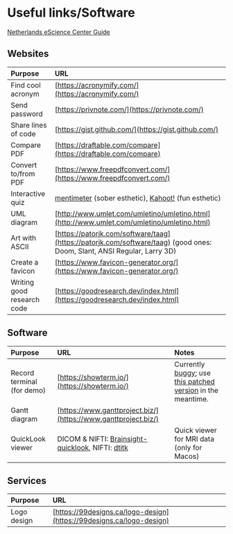 # Useful links/Software

[Netherlands eScience Center Guide](https://guide.esciencecenter.nl/)

## Websites

| Purpose | URL |
| :--- | :--- |
| Find cool acronym | [https://acronymify.com/](https://acronymify.com/) |
| Send password | [https://privnote.com/](https://privnote.com/) |
| Share lines of code | [https://gist.github.com/](https://gist.github.com/) |
| Compare PDF | [https://draftable.com/compare](https://draftable.com/compare) |
| Convert to/from PDF | [https://www.freepdfconvert.com/](https://www.freepdfconvert.com/) |
| Interactive quiz | [mentimeter](https://www.mentimeter.com/) (sober esthetic), [Kahoot!](https://kahoot.com/) (fun esthetic) |
| UML diagram | [http://www.umlet.com/umletino/umletino.html](http://www.umlet.com/umletino/umletino.html) |
| Art with ASCII | [https://patorjk.com/software/taag](https://patorjk.com/software/taag) \(good ones: Doom, Slant, ANSI Regular, Larry 3D\) |
| Create a favicon | [https://www.favicon-generator.org/](https://www.favicon-generator.org/) |
| Writing good research code | [https://goodresearch.dev/index.html](https://goodresearch.dev/index.html) |


## Software

| Purpose | URL | Notes |
| :--- | :--- | :--- |
| Record terminal \(for demo\) | [https://showterm.io/](https://showterm.io/) | Currently [buggy](https://github.com/ConradIrwin/showterm/issues/48); use [this patched version](https://gist.github.com/kousu/855c164979af078f623fd44f0e1b5350) in the meantime. |
| Gantt diagram | [https://www.ganttproject.biz/](https://www.ganttproject.biz/) |
| QuickLook viewer | DICOM & NIFTI: [Brainsight-quicklook](https://www.rogue-research.com/downloads/), NIFTI: [dtitk](http://www.nitrc.org/projects/dtitk) | Quick viewer for MRI data (only for Macos) |

## Services

| Purpose | URL |
| :--- | :--- |
| Logo design | [https://99designs.ca/logo-design](https://99designs.ca/logo-design) |
